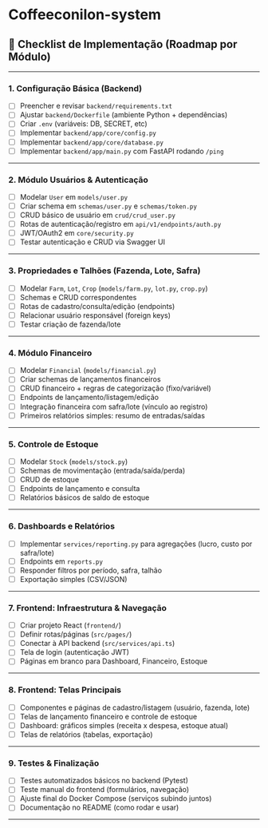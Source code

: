 # Coffeeconilon-system

## 🚩 **Checklist de Implementação (Roadmap por Módulo)**

---

### **1. Configuração Básica (Backend)**

* [ ] Preencher e revisar `backend/requirements.txt`
* [ ] Ajustar `backend/Dockerfile` (ambiente Python + dependências)
* [ ] Criar `.env` (variáveis: DB, SECRET, etc)
* [ ] Implementar `backend/app/core/config.py`
* [ ] Implementar `backend/app/core/database.py`
* [ ] Implementar `backend/app/main.py` com FastAPI rodando `/ping`

---

### **2. Módulo Usuários & Autenticação**

* [ ] Modelar `User` em `models/user.py`
* [ ] Criar schema em `schemas/user.py` e `schemas/token.py`
* [ ] CRUD básico de usuário em `crud/crud_user.py`
* [ ] Rotas de autenticação/registro em `api/v1/endpoints/auth.py`
* [ ] JWT/OAuth2 em `core/security.py`
* [ ] Testar autenticação e CRUD via Swagger UI

---

### **3. Propriedades e Talhões (Fazenda, Lote, Safra)**

* [ ] Modelar `Farm`, `Lot`, `Crop` (`models/farm.py`, `lot.py`, `crop.py`)
* [ ] Schemas e CRUD correspondentes
* [ ] Rotas de cadastro/consulta/edição (endpoints)
* [ ] Relacionar usuário responsável (foreign keys)
* [ ] Testar criação de fazenda/lote

---

### **4. Módulo Financeiro**

* [ ] Modelar `Financial` (`models/financial.py`)
* [ ] Criar schemas de lançamentos financeiros
* [ ] CRUD financeiro + regras de categorização (fixo/variável)
* [ ] Endpoints de lançamento/listagem/edição
* [ ] Integração financeira com safra/lote (vínculo ao registro)
* [ ] Primeiros relatórios simples: resumo de entradas/saídas

---

### **5. Controle de Estoque**

* [ ] Modelar `Stock` (`models/stock.py`)
* [ ] Schemas de movimentação (entrada/saída/perda)
* [ ] CRUD de estoque
* [ ] Endpoints de lançamento e consulta
* [ ] Relatórios básicos de saldo de estoque

---

### **6. Dashboards e Relatórios**

* [ ] Implementar `services/reporting.py` para agregações (lucro, custo por safra/lote)
* [ ] Endpoints em `reports.py`
* [ ] Responder filtros por período, safra, talhão
* [ ] Exportação simples (CSV/JSON)

---

### **7. Frontend: Infraestrutura & Navegação**

* [ ] Criar projeto React (`frontend/`)
* [ ] Definir rotas/páginas (`src/pages/`)
* [ ] Conectar à API backend (`src/services/api.ts`)
* [ ] Tela de login (autenticação JWT)
* [ ] Páginas em branco para Dashboard, Financeiro, Estoque

---

### **8. Frontend: Telas Principais**

* [ ] Componentes e páginas de cadastro/listagem (usuário, fazenda, lote)
* [ ] Telas de lançamento financeiro e controle de estoque
* [ ] Dashboard: gráficos simples (receita x despesa, estoque atual)
* [ ] Telas de relatórios (tabelas, exportação)

---

### **9. Testes & Finalização**

* [ ] Testes automatizados básicos no backend (Pytest)
* [ ] Teste manual do frontend (formulários, navegação)
* [ ] Ajuste final do Docker Compose (serviços subindo juntos)
* [ ] Documentação no README (como rodar e usar)

---
